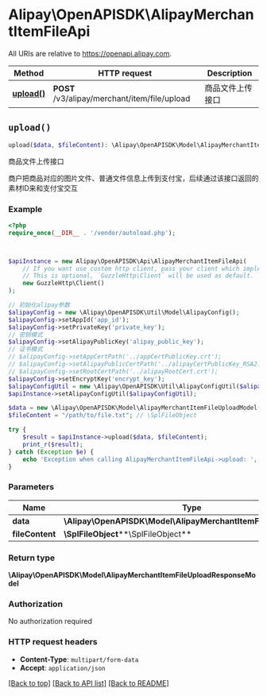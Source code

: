 # Alipay\OpenAPISDK\AlipayMerchantItemFileApi

All URIs are relative to https://openapi.alipay.com.

Method | HTTP request | Description
------------- | ------------- | -------------
[**upload()**](AlipayMerchantItemFileApi.md#upload) | **POST** /v3/alipay/merchant/item/file/upload | 商品文件上传接口


## `upload()`

```php
upload($data, $fileContent): \Alipay\OpenAPISDK\Model\AlipayMerchantItemFileUploadResponseModel
```

商品文件上传接口

商户把商品对应的图片文件、普通文件信息上传到支付宝，后续通过该接口返回的素材ID来和支付宝交互

### Example

```php
<?php
require_once(__DIR__ . '/vendor/autoload.php');



$apiInstance = new Alipay\OpenAPISDK\Api\AlipayMerchantItemFileApi(
    // If you want use custom http client, pass your client which implements `GuzzleHttp\ClientInterface`.
    // This is optional, `GuzzleHttp\Client` will be used as default.
    new GuzzleHttp\Client()
);

// 初始化alipay参数
$alipayConfig = new \Alipay\OpenAPISDK\Util\Model\AlipayConfig();
$alipayConfig->setAppId('app_id');
$alipayConfig->setPrivateKey('private_key');
// 密钥模式
$alipayConfig->setAlipayPublicKey('alipay_public_key');
// 证书模式
// $alipayConfig->setAppCertPath('../appCertPublicKey.crt');
// $alipayConfig->setAlipayPublicCertPath('../alipayCertPublicKey_RSA2.crt');
// $alipayConfig->setRootCertPath('../alipayRootCert.crt');
$alipayConfig->setEncryptKey('encrypt_key');
$alipayConfigUtil = new \Alipay\OpenAPISDK\Util\AlipayConfigUtil($alipayConfig);
$apiInstance->setAlipayConfigUtil($alipayConfigUtil);

$data = new \Alipay\OpenAPISDK\Model\AlipayMerchantItemFileUploadModel(); // \Alipay\OpenAPISDK\Model\AlipayMerchantItemFileUploadModel
$fileContent = "/path/to/file.txt"; // \SplFileObject

try {
    $result = $apiInstance->upload($data, $fileContent);
    print_r($result);
} catch (Exception $e) {
    echo 'Exception when calling AlipayMerchantItemFileApi->upload: ', $e->getMessage(), PHP_EOL;
}
```

### Parameters

Name | Type | Description  | Notes
------------- | ------------- | ------------- | -------------
 **data** | **\Alipay\OpenAPISDK\Model\AlipayMerchantItemFileUploadModel**|  | [optional]
 **fileContent** | **\SplFileObject****\SplFileObject**|  | [optional]

### Return type

**\Alipay\OpenAPISDK\Model\AlipayMerchantItemFileUploadResponseModel**

### Authorization

No authorization required

### HTTP request headers

- **Content-Type**: `multipart/form-data`
- **Accept**: `application/json`

[[Back to top]](#) [[Back to API list]](../../README.md#api-endpoints)
[[Back to README]](../../README.md)
